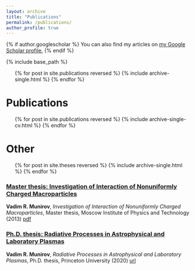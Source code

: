 ```yaml
---
layout: archive
title: "Publications"
permalink: /publications/
author_profile: true
---
```


{% if author.googlescholar %}
  You can also find my articles on <u><a href="{{author.googlescholar}}">my Google Scholar profile</a>.</u>
{% endif %}

{% include base_path %}

<ul>{% for post in site.publications reversed %}
  {% include archive-single.html %}
{% endfor %}</ul>


Publications
======
  <ul>{% for post in site.publications  reversed %}
    {% include archive-single-cv.html %}
  {% endfor %}</ul>


Other
======
<ul>{% for post in site.theses reversed %}
  {% include archive-single.html %}
{% endfor %}</ul>

### [Master thesis: Investigation of Interaction of Nonuniformly Charged Macroparticles](https://dimmun.github.io/files/pdf/Munirov2013_dip_master_A4.pdf)
 <b>Vadim R. Munirov</b>, <i>Investigation of Interaction of Nonuniformly Charged Macroparticles</i>, Master thesis, Moscow Institute of Physics and Technology (2013)
[pdf](https://dimmun.github.io/files/pdf/Munirov2013_dip_master_A4.pdf)

### [Ph.D. thesis: Radiative Processes in Astrophysical and Laboratory Plasmas](http://arks.princeton.edu/ark:/88435/dsp01t722hc861)
 <b>Vadim R. Munirov</b>, <i>Radiative Processes in Astrophysical and Laboratory Plasmas</i>, Ph.D. thesis, Princeton University (2020)
[url](http://arks.princeton.edu/ark:/88435/dsp01t722hc861)

